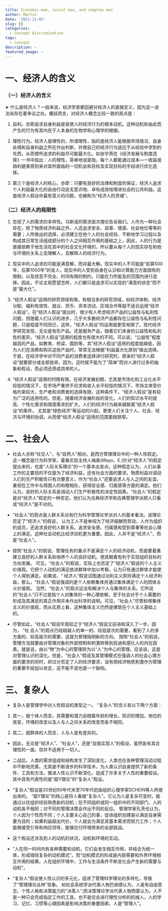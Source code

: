 ```yaml
---
title: Economic man, social man, and complex man
author: Martin
date: '2021-11-02'
slug: []
categories:
  - Concept discrimination
tags:
  - Concept
description: ~
featured_image: ~
---
```


# 一、经济人的含义

### （一）经济人的含义

➤ 什么是经济人？一般来说，经济学家都回避对经济人的直接定义，因为这一说法尚存在着争议之处。概括而言，对经济人概念比较一致的观点是：
 
1. 自利。亦即追求自身利益是驱使人的经济行为的根本动机。这种动机和由此而产生的行为有其内在于人本身的生物学和心理学的根据。

2. 理性行为。经济人是理性的，所谓理性，指的是经济人能根据市场情况、自身处境和自身利益之所在作出判断，并使自己的经济行为适应于从经验中学到的东西，从而使所追求的利益尽可能最大化。如张宇燕在《经济发展与制度选择》一书中指出：人的理性，简单地说是指，每个人都能通过成本—一收益或趋利避害原则来对其所面临的一切机会和目标及实现目标的手段进行优化选择。

3. 第三个是经济人的核心，亦即：只要有良好的法律和制度的保证，经济人追求个人利益最大化的自由行动会无意识地、卓有成效地增进社会的公共利益。这是经济人假设中最有意义的问题，也被称为“经济人的灵魂”。

### （二）经济人的局限性

1. 忽视了人的需求的多样性。马斯诺的需求层次理论告诉我们，人作为一种社会存在，除了物质经济利益之外，人还追求安全、自尊、情感、社会地位等等的需要；人所做出的选择，必须建立在他个人的社会经验、不断地学习过程以及构成其日常生活组成部分的个人之间相互作用的基础之上，因此，人的行为是直接依赖于他生活在其中的社会文化环境的，所以要从每个人的现实存在和他与环境的关系上去理解人，去解释人的经济行为。

2. 现实中的人追求的可能是满意解，而非最大解。现实中的人不可能是“前算500年，后算1000年”的圣人，现实中的人受到自身在认识和计算能力方面固有的限制，以及信息不完全、时间有限的制约，只能在力所能及的范围内进行选择。因此，不论主观愿望怎样，人们都只是追求可以实现的“满意的状态”而不是“最大化”。

3. “经济人假设”适用的研究领域有限。有相当多的研究领域，如经济体制、经济分配、福利有效性、就业、货币、资本流动、区域合作等就不适合运用“经济人假设”。在“经济人假设”提出时，很少有人考虑经济产品的公益性与私利性问题，但随着人们认识的进步，几乎大多数经济产品都存在公益性与私利性问题，只是程度不同而已，这样，“经济人假设”的运用就更受局限了。现代经济学研究发现，无论是有形产品，还是服务产品，随着它们本身的公益性和私利性的差异，“经济人假设”适用的程度也有很大的不同。可以说，“公益性”程度越高的产品，如教育、桥梁、国防等，其“经济人假设”适用的程度就越低，因为人们在消费和购买这些产品时，常常无法根据“利益最大化原则”做出选择。于是，在经济学中对不同产品的消费者选择进行研究时，原来的“经济人假设”就要部分或全部放弃，因为，这时就不能为了“简单”而对人进行过多的抽象和假设，而必须还原成具体的人。

4.  “经济人假设”适用的时限有限。在经济发展初期，尤其是市场化和工业化水平较低的情况下，在市场严重供不应求和收入水平较低的情况下，市场主体受价格约束较大，生产者和消费者的选择有限，这种条件下，“经济人假设”是有较为广泛的适用性的。但是，随着经济发展阶段的变化，人们的知识水平的提高、个性化需求和情感需求的扩大，人们的经济行为越来越脱离“经济人假设”的条件。  尤其是“绿色经济”等运动的兴起，更使人们关注个人、社会、经济与环境的协调，从而使“经济人假设”适用的范围更趋狭窄。

# 二、社会人

- 社会人亦称“社交人”，与“自然人”相对。是西方管理理论中的一种人性假定。这一概念是行为科学家、霍桑实验主持人梅奥(Mayo，E.)针对“经济人”的假定提出来的，也是“人际关系理论”的一个基本出发点。这种假定认为，人们从事工作的主要目的不仅是为了经济利益，还有社会方面的要求。物质利益对调动人们的生产积极性只有次要意义，作为“社会人”还要追求人与人之间的友谊，重视在工作中与周围人的和睦相处，获得安全感、归属感等方面的满足。他们认为，良好的人际关系是调动人们生产积极性的决定性因素。“社会人”的假定是对“经济人”假定的一种否定。他们认为古典经济学和古典管理学派把人只看成“经济人”是不对的。

- “社会人”的观点是人群关系论和行为科学管理论学派对人的基本看法。该理论否定了“经济人”的假说，  认为工人不是单纯为了经济报酬而劳动，人作为组织的成员，还追求良好的人群关系，追求安全感、归属感和受到尊重等社会心理上的满足。这种社会动机比经济动机更为重要。因此，人并不是“经济人”，而是“社会人”。  

- 按照“社会人”的假说，管理任务的重点不是满足个人的经济动机，而是要着重建立良好的人群关系和培养个人的良好动机，使其朝着有利于实现组织目标的方向发展。  可见，“社会人”的假说，实际上也否定了“经济人”假说的个人主义价值观。它把个人动机的满足放进群体中加以考察，认为只有通过群体才能使个人得到满足。如果说，“  经济人”假说试图通过功利主义原则满足个人经济利益，那么，“社会人”假说强调的是个人依赖集体并通过集体满足个人的团体主义价值观。  当然，“社会人”的观点远没有解决个人与集体的关系。它所说的“社会人”只不过是指个人对集体的一种心理依赖，至于社会对于个人需要的形成及其满足的真正作用并未作出科学的说明。可见，“社会人”尽管标榜集体主义的价值观，而从实质上看，这种集体主义仍然是建筑在个人主义基础上的。

- 尽管如此，“社会人”假说毕竟较之于“经济人”假说又前进和深入了一步。因为，  “社    会人”的观点已经超越人的单一的、较低层次的需要，看到了人的多方面的、较高层次的需要，这就为管理指明新的方向。  按照“社会人”的假说，管理方法就要由对管理对象的外部控制和刺激转移到启迪和感化人的内在因素。就是说，由以“物”为中心的管理转为以“人”为中心的管理。应该说，这是对管理认识的深化。但是，“社会人”假说及其管理模式在强调人的社会心理方面的要求的同时，却过分否定了人的经济要求，没有把经济物质刺激作为管理的重要手段加以肯定，这不能不说也是一个缺陷。

# 三、复杂人  

- 复杂人是管理学中对人性假设的类型之一。  “复杂人”的含义有以下两个方面：

1. 其一，就个体人而言，其需要和潜力会随着年龄的增长，知识的增加，地位的改变，环境的改变以及人与人之间关系的改变而各不相同。

2. 其二，就群体的人而言，人与人是有差异的。

- 因此，无论是“经济人”、“社会人”，还是“自我实现人”的假设，虽然各有其合理性的一面，但并不适用于一切人。

- 二战后，人类的需求组成和结构发生了深刻变化，人类也在各种管理活动过程中不断地完善。尤其是不断进步的科学技术，为人类认识自身提供了新的条件、工具和方法，推进人性认识不断深化，促成了许多关于人性的重要假设。其中具有代表性的是“超Y理论”的“复杂人”假设。

- “复杂人”假设是20世纪60年代末至70年代初由组织心理学家SCHEIN等人所提出来的。  “超Y理论”的核心是将人看做“复杂人”。它认为人是复杂可变的，能通过以往组织经验熟悉新的动机；在不同组织或同一组织中的不同部门，人的动机各不相同；对不同的管理决策会作出不同的反应。  管理学家孔茨也认为，个人因为个性而不同；个人主要关心自己的事，促进组织创建是以满足自身需要为目的；如果利益超出代价，个人就会为满足其基本需求而努力工作；个人能够接受引导和响应领导，能够应付环境带来的全部挑战。

- 这个假设还涉及到人的动机的状况，动机和环境的互动。 

- “人在同一时间内有各种需要和动机，它们会发生相互作用，并结合为统一体，形成错综复杂的动机模式”。而“动机模式的形成是内部需要和外界环境相互作用的结果。人在组织环境中，工作与生活条件不断变化会产生新的需要与动机”。  

- “复杂人”假设使人性认识的多元化，促进了管理科学理论的多样化，导致了“管理理论丛林”现象。  如社会系统学派代表人物巴纳德认为，人是有自由意志、个性人格和决策能力的“决策人”;而决策理论学派代表人物西蒙认为，人不是一种只会完成指定工作的工具，也不是仅会进行理性分析的机械人，人的学习、记忆、习惯等心理因素是影响决策的重要因素，人是“管理人”。
